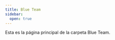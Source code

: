 ```yaml
---
title: Blue Team
sidebar:
  open: true
---
```


Esta es la página principal de la carpeta Blue Team.
